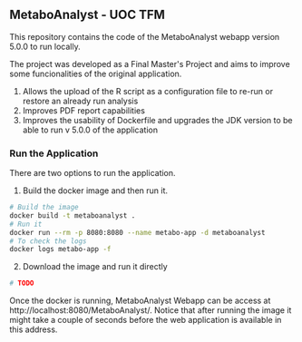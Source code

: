 ## MetaboAnalyst - UOC TFM

This repository contains the code of the MetaboAnalyst webapp version 5.0.0 to run locally.

The project was developed as a Final Master's Project and aims to improve some funcionalities of the original application. 

1. Allows the upload of the R script as a configuration file to re-run or restore an already run analysis
2. Improves PDF report capabilities
3. Improves the usability of Dockerfile and upgrades the JDK version to be able to run v 5.0.0 of the application

### Run the Application

There are two options to run the application.

1. Build the docker image and then run it. 

```sh
# Build the image
docker build -t metaboanalyst .
# Run it
docker run --rm -p 8080:8080 --name metabo-app -d metaboanalyst
# To check the logs
docker logs metabo-app -f
```

2. Download the image and run it directly

```sh
# TODO
```

Once the docker is running, MetaboAnalyst Webapp can be access at http://localhost:8080/MetaboAnalyst/. Notice that after running the image it might take a couple of seconds before the web application is available in this address.



